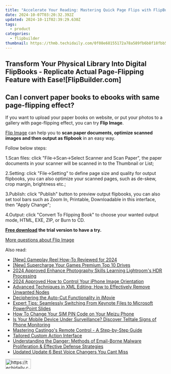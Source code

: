 ```yaml
---
title: "Accelerate Your Reading: Mastering Quick Page Flips with FlipBuilder"
date: 2024-10-07T03:20:32.392Z
updated: 2024-10-11T02:39:29.630Z
tags:
  - product
categories:
  - flipbuilder
thumbnail: https://thmb.techidaily.com/0f08e68155172a78a589fb6b8f18fbb5a0a1a4069ed8867faff7b1ab4f999000.jpg
---
```


## Transform Your Physical Library Into Digital FlipBooks - Replicate Actual Page-Flipping Feature with Ease![FlipBuilder.com]

## Can I convert paper books to ebooks with same page-flipping effect?

If you want to upload your paper books on website, or put your photos to a gallery with page-flipping effect, you can try **Flip Image**. 

[Flip Image](https://tools.techidaily.com/flipbuilder/products/) can help you to **scan paper documents, optimize scanned images and then output as flipbook** in an easy way.

Follow below steps:

1.Scan files: click "File->Scan->Select Scanner and Scan Paper", the paper documents in your scanner will be scanned in to the Thumbnail or List;

2.Setting: click "File->Setting" to define page size and quality for output flipbooks, you can also optimize your scanned pages, such as de-skew, crop margin, brightness etc.;

3.Publish: click "Publish" button to preview output flipbooks, you can also set tool bars such as Zoom In, Printable, Downloadable in this interface, then "Apply Change";

4.Output: click "Convert To Flipping Book" to choose your wanted output mode, HTML, EXE, ZIP, or Burn to CD.

**[Free download](https://tools.techidaily.com/flipbuilder/products/) the trial version to have a try.** 

[More questions about Flip Image](https://tools.techidaily.com/flipbuilder/products/)

<ins class="adsbygoogle"
     style="display:block"
     data-ad-format="autorelaxed"
     data-ad-client="ca-pub-7571918770474297"
     data-ad-slot="1223367746"></ins>

<ins class="adsbygoogle"
     style="display:block"
     data-ad-client="ca-pub-7571918770474297"
     data-ad-slot="8358498916"
     data-ad-format="auto"
     data-full-width-responsive="true"></ins>

<span class="atpl-alsoreadstyle">Also read:</span>
<div><ul>
<li><a href="https://screen-capture.techidaily.com/new-gameplay-reel-how-to-reviewed-for-2024/"><u>[New] Gameplay Reel How-To Reviewed for 2024</u></a></li>
<li><a href="https://screen-capture.techidaily.com/new-supercharge-your-games-premium-top-10-drives/"><u>[New] Supercharge Your Games Premium Top 10 Drives</u></a></li>
<li><a href="https://fox-glue.techidaily.com/2024-approved-enhance-photography-skills-learning-lightrooms-hdr-processing/"><u>2024 Approved Enhance Photography Skills Learning Lightroom's HDR Processing</u></a></li>
<li><a href="https://some-knowledge.techidaily.com/2024-approved-how-to-control-your-iphone-image-orientation/"><u>2024 Approved How to Control Your iPhone Image Orientation</u></a></li>
<li><a href="https://fox-ssl.techidaily.com/advanced-techniques-in-xml-editing-how-to-effectively-remove-unwanted-nodes/"><u>Advanced Techniques in XML Editing: How to Effectively Remove Unwanted Nodes</u></a></li>
<li><a href="https://fox-links.techidaily.com/deciphering-the-auto-cut-functionality-in-imovie/"><u>Deciphering the Auto-Cut Functionality in iMovie</u></a></li>
<li><a href="https://fox-ssl.techidaily.com/expert-tips-seamlessly-switching-from-keynote-files-to-microsoft-powerpoint-slides/"><u>Expert Tips: Seamlessly Switching From Keynote Files to Microsoft PowerPoint Slides</u></a></li>
<li><a href="https://sim-unlock.techidaily.com/how-to-change-your-sim-pin-code-on-your-meizu-phone-by-drfone-android/"><u>How To Change Your SIM PIN Code on Your Meizu Phone</u></a></li>
<li><a href="https://fox-ssl.techidaily.com/is-your-mobile-device-under-surveillance-discover-telltale-signs-of-phone-monitoring/"><u>Is Your Mobile Device Under Surveillance? Discover Telltale Signs of Phone Monitoring</u></a></li>
<li><a href="https://fox-ssl.techidaily.com/mastering-castingos-remote-control-a-step-by-step-guide/"><u>Mastering Castingo's Remote Control - A Step-by-Step Guide</u></a></li>
<li><a href="https://fox-ssl.techidaily.com/tailored-custom-action-interface/"><u>Tailored Custom Action Interface</u></a></li>
<li><a href="https://fox-ssl.techidaily.com/understanding-the-danger-methods-of-email-borne-malware-proliferation-and-effective-defense-strategies/"><u>Understanding the Danger: Methods of Email-Borne Malware Proliferation & Effective Defense Strategies</u></a></li>
<li><a href="https://ai-voice.techidaily.com/updated-update-6-best-voice-changers-you-cant-miss/"><u>Updated Update 6 Best Voice Changers You Cant Miss</u></a></li>
</ul></div>

<!-- affiliate ads begin -->
<a href="https://25home.pxf.io/c/5597632/2148634/16836" target="_top" id="2148634">
  <img src="//a.impactradius-go.com/display-ad/16836-2148634" border="0" alt="https://techidaily.com" width="80" height="31"/>
</a>
<img height="0" width="0" src="https://25home.pxf.io/i/5597632/2148634/16836" style="position:absolute;visibility:hidden;" border="0" />
<!-- affiliate ads end -->

